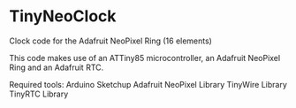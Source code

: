 TinyNeoClock
============

Clock code for the Adafruit NeoPixel Ring (16 elements)

This code makes use of an ATTiny85 microcontroller, an Adafruit NeoPixel Ring and an Adafruit RTC.

Required tools:
Arduino Sketchup
Adafruit NeoPixel Library
TinyWire Library
TinyRTC Library


